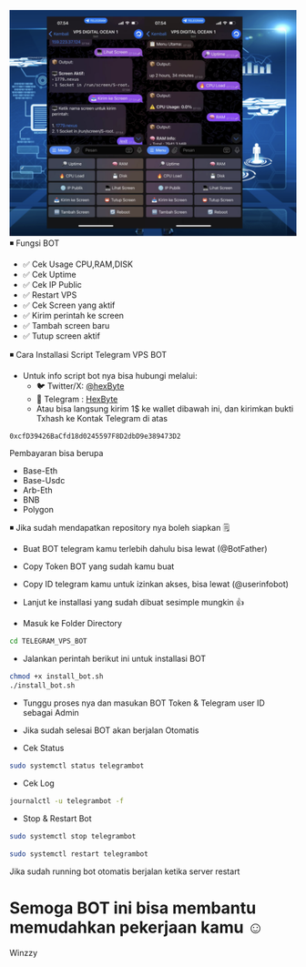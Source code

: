 ![Alt Text](./assets/image.png)
◾ Fungsi BOT 
- ✅ Cek Usage CPU,RAM,DISK
- ✅ Cek Uptime
- ✅ Cek IP Public
- ✅ Restart VPS
- ✅ Cek Screen yang aktif
- ✅ Kirim perintah ke screen
- ✅ Tambah screen baru
- ✅ Tutup screen aktif

◾ Cara Installasi Script Telegram VPS BOT
* Untuk info script bot nya bisa hubungi melalui:
   * 🐦 Twitter/X: [@hexByte](https://x.com/fruitchest8474)
   * 📱 Telegram : [HexByte](https://t.me/topengdigital)
   * Atau bisa langsung kirim 1$ ke wallet dibawah ini, dan kirimkan bukti Txhash ke Kontak Telegram di atas 
```
0xcfD39426BaCfd18d0245597F8D2dbD9e389473D2
```
Pembayaran bisa berupa
* Base-Eth
* Base-Usdc
* Arb-Eth
* BNB
* Polygon

◾ Jika sudah mendapatkan repository nya boleh siapkan 🗒
  * Buat BOT telegram kamu terlebih dahulu bisa lewat (@BotFather)
  * Copy Token BOT yang sudah kamu buat
  * Copy ID telegram kamu untuk izinkan akses, bisa lewat (@userinfobot)
  * Lanjut ke installasi yang sudah dibuat sesimple mungkin 👍


 * Masuk ke Folder Directory
```bash
cd TELEGRAM_VPS_BOT
```
 * Jalankan perintah berikut ini untuk installasi BOT
```bash
chmod +x install_bot.sh
./install_bot.sh
```
 * Tunggu proses nya dan masukan BOT Token & Telegram user ID sebagai Admin
 * Jika sudah selesai BOT akan berjalan Otomatis

 * Cek Status
```bash
sudo systemctl status telegrambot
```
 * Cek Log
 ```bash
journalctl -u telegrambot -f
```
* Stop & Restart Bot
```bash
sudo systemctl stop telegrambot
```
```bash
sudo systemctl restart telegrambot
```
Jika sudah running bot otomatis berjalan ketika server restart
# Semoga BOT ini bisa membantu memudahkan pekerjaan kamu ☺️
Winzzy
